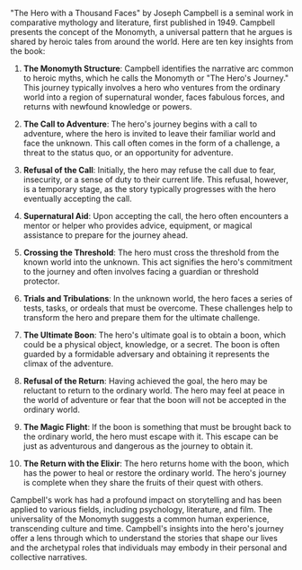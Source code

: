 "The Hero with a Thousand Faces" by Joseph Campbell is a seminal work in comparative mythology and literature, first published in 1949. Campbell presents the concept of the Monomyth, a universal pattern that he argues is shared by heroic tales from around the world. Here are ten key insights from the book:

1. **The Monomyth Structure**: Campbell identifies the narrative arc common to heroic myths, which he calls the Monomyth or "The Hero's Journey." This journey typically involves a hero who ventures from the ordinary world into a region of supernatural wonder, faces fabulous forces, and returns with newfound knowledge or powers.

2. **The Call to Adventure**: The hero's journey begins with a call to adventure, where the hero is invited to leave their familiar world and face the unknown. This call often comes in the form of a challenge, a threat to the status quo, or an opportunity for adventure.

3. **Refusal of the Call**: Initially, the hero may refuse the call due to fear, insecurity, or a sense of duty to their current life. This refusal, however, is a temporary stage, as the story typically progresses with the hero eventually accepting the call.

4. **Supernatural Aid**: Upon accepting the call, the hero often encounters a mentor or helper who provides advice, equipment, or magical assistance to prepare for the journey ahead.

5. **Crossing the Threshold**: The hero must cross the threshold from the known world into the unknown. This act signifies the hero's commitment to the journey and often involves facing a guardian or threshold protector.

6. **Trials and Tribulations**: In the unknown world, the hero faces a series of tests, tasks, or ordeals that must be overcome. These challenges help to transform the hero and prepare them for the ultimate challenge.

7. **The Ultimate Boon**: The hero's ultimate goal is to obtain a boon, which could be a physical object, knowledge, or a secret. The boon is often guarded by a formidable adversary and obtaining it represents the climax of the adventure.

8. **Refusal of the Return**: Having achieved the goal, the hero may be reluctant to return to the ordinary world. The hero may feel at peace in the world of adventure or fear that the boon will not be accepted in the ordinary world.

9. **The Magic Flight**: If the boon is something that must be brought back to the ordinary world, the hero must escape with it. This escape can be just as adventurous and dangerous as the journey to obtain it.

10. **The Return with the Elixir**: The hero returns home with the boon, which has the power to heal or restore the ordinary world. The hero's journey is complete when they share the fruits of their quest with others.

Campbell's work has had a profound impact on storytelling and has been applied to various fields, including psychology, literature, and film. The universality of the Monomyth suggests a common human experience, transcending culture and time. Campbell's insights into the hero's journey offer a lens through which to understand the stories that shape our lives and the archetypal roles that individuals may embody in their personal and collective narratives.